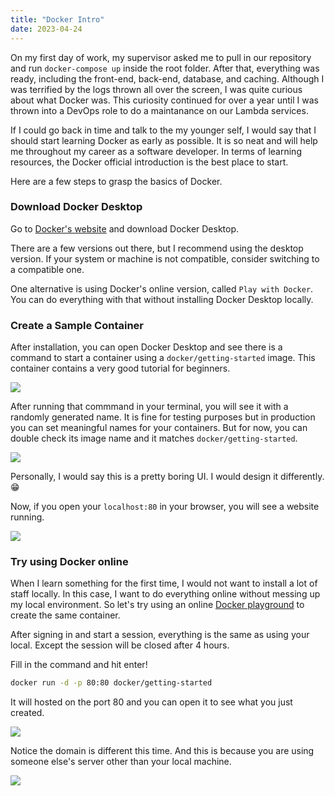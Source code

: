 ```yaml
---
title: "Docker Intro"
date: 2023-04-24
---
```


On my first day of work, my supervisor asked me to pull in our repository and run `docker-compose up` inside the root folder. After that, everything was ready, including the front-end, back-end, database, and caching. Although I was terrified by the logs thrown all over the screen, I was quite curious about what Docker was. This curiosity continued for over a year until I was thrown into a DevOps role to do a maintanance on our Lambda services.

If I could go back in time and talk to the my younger self, I would say that I should start learning Docker as early as possible. It is so neat and will help me throughout my career as a software developer. In terms of learning resources, the Docker official introduction is the best place to start.

Here are a few steps to grasp the basics of Docker.

### Download Docker Desktop

Go to [Docker's website](https://www.docker.com/) and download Docker Desktop.

There are a few versions out there, but I recommend using the desktop version. If your system or machine is not compatible, consider switching to a compatible one. 

One alternative is using Docker's online version, called `Play with Docker`. You can do everything with that without installing Docker Desktop locally.

### Create a Sample Container

After installation, you can open Docker Desktop and see there is a command to start a container using a `docker/getting-started` image. This container contains a very good tutorial for beginners.

![](https://hugo-mrcongliu.s3.ca-central-1.amazonaws.com/68310735-560c-8a42-948e-1e8a23a76f18.png)

After running that commmand in your terminal, you will see it with a randomly generated name. It is fine for testing purposes but in production you can set meaningful names for your containers. But for now, you can double check its image name and it matches `docker/getting-started`.

![](https://hugo-mrcongliu.s3.ca-central-1.amazonaws.com/68614138-c73d-de50-194c-617e33dd691b.png)

Personally, I would say this is a pretty boring UI. I would design it differently. 😁

Now, if you open your `localhost:80` in your browser, you will see a website running.

![](https://hugo-mrcongliu.s3.ca-central-1.amazonaws.com/239c5d61-d9c9-fe2e-114c-a6381e0d0428.png)

### Try using Docker online

When I learn something for the first time, I would not want to install a lot of staff locally. In this case, I want to do everything online without messing up my local environment. So let's try using an online [Docker playground](https://labs.play-with-docker.com/) to create the same container.

After signing in and start a session, everything is the same as using your local. Except the session will be closed after 4 hours.

Fill in the command and hit enter! 

```bash
docker run -d -p 80:80 docker/getting-started
```

It will hosted on the port 80 and you can open it to see what you just created.

![](https://hugo-mrcongliu.s3.ca-central-1.amazonaws.com/12a72013-bb84-90af-5c4d-f95ac542a146.png)

Notice the domain is different this time. And this is because you are using someone else's server other than your local machine.

![](https://hugo-mrcongliu.s3.ca-central-1.amazonaws.com/fffdc8e8-5bf3-394e-55c2-4ffe522481be.png)
